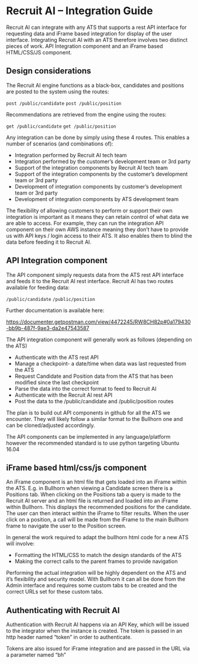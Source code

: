 # Recruit AI – Integration Guide

Recruit AI can integrate with any ATS that supports a rest API interface for requesting data and iFrame based integration for display of the user interface. Integrating Recruit AI with an ATS therefore involves two distinct pieces of work. API Integration component and an iFrame based HTML/CSS/JS component.

## Design considerations

The Recruit AI engine functions as a black-box, candidates and positions are posted to the system using the routes:

`post /public/candidate`
`post /public/position`

Recommendations are retrieved from the engine using the routes:

`get /public/candidate`
`get /public/position`

Any integration can be done by simply using these 4 routes. This enables a number of scenarios (and combinations of):

* Integration performed by Recruit AI tech team
* Integration performed by the customer’s development team or 3rd party
* Support of the integration components by Recruit AI tech team
* Support of the integration components by the customer’s development team or 3rd party
* Development of integration components by customer’s  development team or 3rd party
* Development of integration components by ATS development team

The flexibility of allowing customers to perform or support their own integration is important as it means they can retain control of what data we are able to access. For example, they can run the integration API component on their own AWS instance meaning they don’t have to provide us with API keys / login access to their ATS. It also enables them to blind the data before feeding it to Recruit AI.

## API Integration component

The API component simply requests data from the ATS rest API interface and feeds it to the Recruit AI rest interface. Recruit AI has two routes available for feeding data:
	
`/public/candidate`
`/public/position`

Further documentation is available here:

https://documenter.getpostman.com/view/4472245/RW8CH82p#0a179430-bb9b-487f-9ae3-da2e47543587

The API integration component will generally work as follows (depending on the ATS)

* Authenticate with the ATS  rest API
* Manage a checkpoint- a date/time when data was last requested from the ATS
* Request Candidate and Position data from the ATS that has been modified since the last checkpoint
* Parse the data into the correct format to feed to Recruit AI
* Authenticate with the Recruit AI rest API
* Post the data to the /public/candidate and /public/position routes

The plan is to build out API components in github for all the ATS we encounter. They will likely follow a similar format to the Bullhorn one and can be cloned/adjusted accordingly.

The API components can be implemented in any language/platform however the recommended standard is to use python targeting Ubuntu 16.04

## iFrame based html/css/js component

An iFrame component is an html file that gets loaded into an iFrame within the ATS. E.g. in Bullhorn when viewing a Candidate screen there is a Positions tab. When clicking on the Positions tab a query is made to the Recruit AI server and an html file is returned and loaded into an iFrame within Bullhorn. This displays the recommended positions for the candidate. The user can then interact within the iFrame to filter results. When the user click on a position, a call will be made from the iFrame to the main Bullhorn frame to navigate the user to the Position screen.

In general the work required to adapt the bullhorn html code for a new ATS will involve:

* Formatting the HTML/CSS to match the design standards of the ATS
* Making the correct calls to the parent frames to provide navigation

Performing the actual integration will be highly dependent on the ATS and it’s flexibility and security model. With Bullhorn it can all be done from the Admin interface and requires some custom tabs to be created and the correct URLs set for these custom tabs.

## Authenticating with Recruit AI

Authentication with Recruit AI happens via an API Key, which will be issued to the integrator when the instance is created. The token is passed in an http header named “token” in order to authenticate.

Tokens are also issued for iFrame integration  and are passed in the URL via a parameter named “bh”


